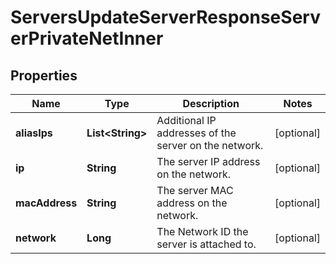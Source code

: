 

# ServersUpdateServerResponseServerPrivateNetInner


## Properties

| Name | Type | Description | Notes |
|------------ | ------------- | ------------- | -------------|
|**aliasIps** | **List&lt;String&gt;** | Additional IP addresses of the server on the network. |  [optional] |
|**ip** | **String** | The server IP address on the network. |  [optional] |
|**macAddress** | **String** | The server MAC address on the network. |  [optional] |
|**network** | **Long** | The Network ID the server is attached to. |  [optional] |




